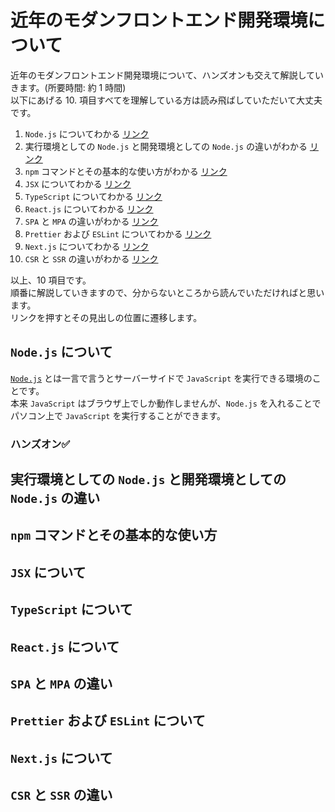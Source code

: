 # 近年のモダンフロントエンド開発環境について

近年のモダンフロントエンド開発環境について、ハンズオンも交えて解説していきます。(所要時間: 約 1 時間)  
以下にあげる 10. 項目すべてを理解している方は読み飛ばしていただいて大丈夫です。

1. `Node.js` についてわかる [リンク](#nodejs-について)
2. 実行環境としての `Node.js` と開発環境としての `Node.js` の違いがわかる [リンク](#実行環境としての-nodejs-と開発環境としての-nodejs-の違い)
3. `npm` コマンドとその基本的な使い方がわかる [リンク](#npm-コマンドとその基本的な使い方)
4. `JSX` についてわかる [リンク](#jsx-について)
5. `TypeScript` についてわかる [リンク](#typescript-について)
6. `React.js` についてわかる [リンク](#reactjs-について)
7. `SPA` と `MPA` の違いがわかる [リンク](#spa-と-mpa-の違い)
8. `Prettier` および `ESLint` についてわかる [リンク](#prettier-および-eslint-について)
9. `Next.js` についてわかる [リンク](#nextjs-について)
10. `CSR` と `SSR` の違いがわかる [リンク](#csr-と-ssr-の違い)

以上、10 項目です。  
順番に解説していきますので、分からないところから読んでいただければと思います。  
リンクを押すとその見出しの位置に遷移します。

## `Node.js` について

[`Node.js`](https://nodejs.org/en/about) とは一言で言うとサーバーサイドで `JavaScript` を実行できる環境のことです。  
本来 `JavaScript` はブラウザ上でしか動作しませんが、`Node.js` を入れることでパソコン上で `JavaScript` を実行することができます。

### ハンズオン:white_check_mark:



## 実行環境としての `Node.js` と開発環境としての `Node.js` の違い

## `npm` コマンドとその基本的な使い方

## `JSX` について

## `TypeScript` について

## `React.js` について

## `SPA` と `MPA` の違い

## `Prettier` および `ESLint` について

## `Next.js` について

## `CSR` と `SSR` の違い
